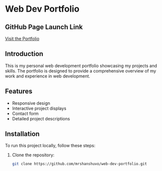 # Web Dev Portfolio

## GitHub Page Launch Link

[Visit the Portfolio](https://mrshanshuvo.github.io/web-dev-portfolio/)

## Introduction

This is my personal web development portfolio showcasing my projects and skills. The portfolio is designed to provide a comprehensive overview of my work and experience in web development.

## Features

- Responsive design
- Interactive project displays
- Contact form
- Detailed project descriptions

## Installation

To run this project locally, follow these steps:

1. Clone the repository:
   ```bash
   git clone https://github.com/mrshanshuvo/web-dev-portfolio.git
   ```
